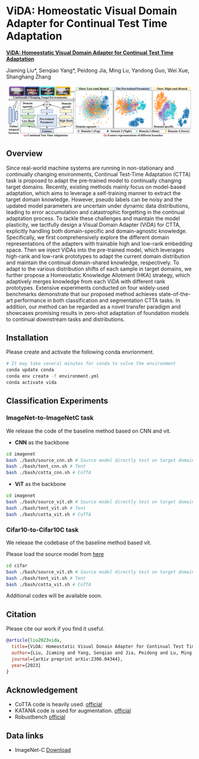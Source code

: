 # ViDA: Homeostatic Visual Domain Adapter for Continual Test Time Adaptation
[**ViDA: Homeostatic Visual Domain Adapter for Continual Test Time Adaptation**](https://arxiv.org/abs/2306.04344)

Jiaming Liu*, Senqiao Yang*, Peidong Jia, Ming Lu, Yandong Guo, Wei Xue, Shanghang Zhang

<img src="figure/vida.png"/>

## Overview

Since real-world machine systems are running in non-stationary and continually changing environments, Continual Test-Time Adaptation (CTTA) task is proposed to adapt the pre-trained model to continually changing target domains. Recently, existing methods mainly focus on model-based adaptation, which aims to leverage a self-training manner to extract the target domain knowledge. However, pseudo labels can be noisy and the updated model parameters are uncertain under dynamic data distributions, leading to error accumulation and catastrophic forgetting in the continual adaptation process. To tackle these challenges and maintain the model plasticity, we tactfully design a Visual Domain Adapter (ViDA) for CTTA, explicitly handling both domain-specific and domain-agnostic knowledge. Specifically, we first comprehensively explore the different domain representations of the adapters with trainable high and low-rank embedding space. Then we inject ViDAs into the pre-trained model, which leverages high-rank and low-rank prototypes to adapt the current domain distribution and maintain the continual domain-shared knowledge, respectively. To adapt to the various distribution shifts of each sample in target domains, we further propose a Homeostatic Knowledge Allotment (HKA) strategy, which adaptively merges knowledge from each ViDA with different rank prototypes. Extensive experiments conducted on four widely-used benchmarks demonstrate that our proposed method achieves state-of-the-art performance in both classification and segmentation CTTA tasks. In addition, our method can be regarded as a novel transfer paradigm and showcases promising results in zero-shot adaptation of foundation models to continual downstream tasks and distributions.

## Installation

Please create and activate the following conda envrionment. 
```bash
# It may take several minutes for conda to solve the environment
conda update conda
conda env create -f environment.yml
conda activate vida 
```

## Classification Experiments
### ImageNet-to-ImageNetC task 
We release the code of the baseline method based on CNN and vit. 
* **CNN** as the backbone
```bash
cd imagenet
bash ./bash/source_cnn.sh # Source model directly test on target domain
bash ./bash/tent_cnn.sh # Tent 
bash ./bash/cotta_cnn.sh # CoTTA
```
* **ViT** as the backbone
```bash
cd imagenet
bash ./bash/source_vit.sh # Source model directly test on target domain
bash ./bash/tent_vit.sh # Tent 
bash ./bash/cotta_vit.sh # CoTTA
```

### Cifar10-to-Cifar10C task 
We release the codebase of the baseline method based vit. 

Please load the source model from [here](https://drive.google.com/file/d/1pAoz4Wwos74DjWPQ5d-6ntyjQkmp9FPE/view?usp=sharing)
```bash
cd cifar
bash ./bash/source_vit.sh # Source model directly test on target domain
bash ./bash/tent_vit.sh # Tent 
bash ./bash/cotta_vit.sh # CoTTA
```

Additional codes will be available soon.
## Citation
Please cite our work if you find it useful.
```bibtex
@article{liu2023vida,
  title={ViDA: Homeostatic Visual Domain Adapter for Continual Test Time Adaptation},
  author={Liu, Jiaming and Yang, Senqiao and Jia, Peidong and Lu, Ming and Guo, Yandong and Xue, Wei and Zhang, Shanghang},
  journal={arXiv preprint arXiv:2306.04344},
  year={2023}
}
```

## Acknowledgement 
+ CoTTA code is heavily used. [official](https://github.com/qinenergy/cotta) 
+ KATANA code is used for augmentation. [official](https://github.com/giladcohen/KATANA) 
+ Robustbench [official](https://github.com/RobustBench/robustbench) 

## Data links
+ ImageNet-C [Download](https://zenodo.org/record/2235448#.Yj2RO_co_mF)

